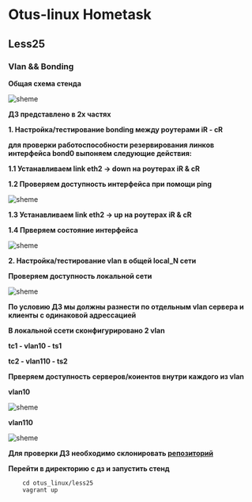 # Otus-linux Hometask
## Less25
### Vlan && Bonding

__Общая схема стенда__

![sheme](https://github.com/kakunindima/otus_linux/blob/master/less25/img/less25_vlan.jpg)

__ДЗ представлено в 2х частях__

__1. Настройка/тестирование bonding между роутерами iR - cR__

__для проверки работоспособности резервирования линков интерфейса bond0 выпоняем следующие действия:__

__1.1 Устанавливаем link eth2 -> down на роутерах iR & cR__

__1.2 Проверяем доступность интерфейса при помощи ping__

![sheme](https://github.com/kakunindima/otus_linux/blob/master/less25/img/bond_down.png)

__1.3 Устанавливаем link eth2 -> up на роутерах iR & cR__

__1.4 Прверяем состояние интерфейса__

![sheme](https://github.com/kakunindima/otus_linux/blob/master/less25/img/bond_down.png)

__2. Настройка/тестирование vlan в общей local_N сети__

__Проверяем доступность локальной сети__

![sheme](https://github.com/kakunindima/otus_linux/blob/master/less25/img/local_n.png)

__По условию ДЗ мы должны разнести по отдельным vlan сервера и клиенты с одинаковой адрессацией__

__В локальной ссети сконфигурировано 2 vlan__

__tc1 - vlan10 - ts1__

__tc2 - vlan110 - ts2__

__Прверяем доступность серверов/коиентов внутри каждого из vlan__

__vlan10__

![sheme](https://github.com/kakunindima/otus_linux/blob/master/less25/img/vlan10.png)

__vlan110__

![sheme](https://github.com/kakunindima/otus_linux/blob/master/less25/img/vlan110.png)

__Для проверки ДЗ необходимо склонировать [репозиторий](https://github.com/kakunindima/otus_linux.git)__ 

__Перейти в директорию c дз и запустить стенд__

```
    cd otus_linux/less25
    vagrant up
```